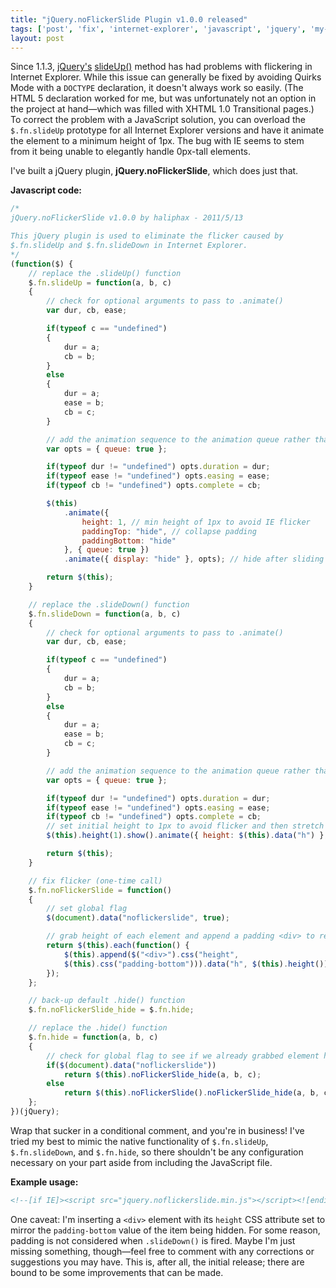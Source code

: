 ```yaml
---
title: "jQuery.noFlickerSlide Plugin v1.0.0 released"
tags: ['post', 'fix', 'internet-explorer', 'javascript', 'jquery', 'my-software', 'plugin']
layout: post
---
```


Since 1.1.3, [jQuery's](https://jquery.com)
[slideUp()](https://api.jquery.com/slideUp/) method has had problems with
flickering in Internet Explorer. While this issue can generally be fixed
by avoiding Quirks Mode with a `DOCTYPE` declaration, it doesn't always
work so easily. (The HTML 5 declaration worked for me, but was
unfortunately not an option in the project at hand—which was filled with
XHTML 1.0 Transitional pages.) To correct the problem with a JavaScript
solution, you can overload the `$.fn.slideUp` prototype for all Internet
Explorer versions and have it animate the element to a minimum height of
1px. The bug with IE seems to stem from it being unable to elegantly
handle 0px-tall elements.

I've built a jQuery plugin, **jQuery.noFlickerSlide**, which does just
that.<!--more-->

**Javascript code:**

```js
/*
jQuery.noFlickerSlide v1.0.0 by haliphax - 2011/5/13

This jQuery plugin is used to eliminate the flicker caused by
$.fn.slideUp and $.fn.slideDown in Internet Explorer.
*/
(function($) {
	// replace the .slideUp() function
	$.fn.slideUp = function(a, b, c)
	{
		// check for optional arguments to pass to .animate()
		var dur, cb, ease;

		if(typeof c == "undefined")
		{
			dur = a;
			cb = b;
		}
		else
		{
			dur = a;
			ease = b;
			cb = c;
		}

		// add the animation sequence to the animation queue rather than fire immediately
		var opts = { queue: true };

		if(typeof dur != "undefined") opts.duration = dur;
		if(typeof ease != "undefined") opts.easing = ease;
		if(typeof cb != "undefined") opts.complete = cb;

		$(this)
			.animate({
				height: 1, // min height of 1px to avoid IE flicker
				paddingTop: "hide", // collapse padding
				paddingBottom: "hide"
			}, { queue: true })
			.animate({ display: "hide" }, opts); // hide after sliding

		return $(this);
	}

	// replace the .slideDown() function
	$.fn.slideDown = function(a, b, c)
	{
		// check for optional arguments to pass to .animate()
		var dur, cb, ease;

		if(typeof c == "undefined")
		{
			dur = a;
			cb = b;
		}
		else
		{
			dur = a;
			ease = b;
			cb = c;
		}

		// add the animation sequence to the animation queue rather than fire immediately
		var opts = { queue: true };

		if(typeof dur != "undefined") opts.duration = dur;
		if(typeof ease != "undefined") opts.easing = ease;
		if(typeof cb != "undefined") opts.complete = cb;
		// set initial height to 1px to avoid flicker and then stretch
		$(this).height(1).show().animate({ height: $(this).data("h") }, opts);

		return $(this);
	}

	// fix flicker (one-time call)
	$.fn.noFlickerSlide = function()
	{
		// set global flag
		$(document).data("noflickerslide", true);

		// grab height of each element and append a padding <div> to retain padding-bottom
		return $(this).each(function() {
			$(this).append($("<div>").css("height",
			$(this).css("padding-bottom"))).data("h", $(this).height());
		});
	};

	// back-up default .hide() function
	$.fn.noFlickerSlide_hide = $.fn.hide;

	// replace the .hide() function
	$.fn.hide = function(a, b, c)
	{
		// check for global flag to see if we already grabbed element heights
		if($(document).data("noflickerslide"))
			return $(this).noFlickerSlide_hide(a, b, c);
		else
			return $(this).noFlickerSlide().noFlickerSlide_hide(a, b, c);
	};
})(jQuery);
```

Wrap that sucker in a conditional comment, and you're in business! I've
tried my best to mimic the native functionality of `$.fn.slideUp`,
`$.fn.slideDown`, and `$.fn.hide`, so there shouldn't be any
configuration necessary on your part aside from including the JavaScript
file.

**Example usage:**

```html
<!--[if IE]><script src="jquery.noflickerslide.min.js"></script><![endif]-->
```

One caveat: I'm inserting a `<div>` element with its `height` CSS
attribute set to mirror the `padding-bottom` value of the item being
hidden. For some reason, padding is not considered when `.slideDown()`
is fired. Maybe I'm just missing something, though—feel free to comment
with any corrections or suggestions you may have. This is, after all,
the initial release; there are bound to be some improvements that can be
made.
